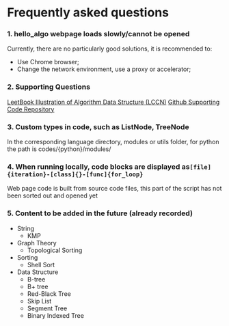 # Frequently asked questions

### 1. hello_algo webpage loads slowly/cannot be opened
Currently, there are no particularly good solutions, it is recommended to:
- Use Chrome browser;
- Change the network environment, use a proxy or accelerator;
  
### 2. Supporting Questions
[LeetBook Illustration of Algorithm Data Structure (LCCN)](https://leetcode.cn/leetbook/detail/illustration-of-algorithm/)
[Github Supporting Code Repository](https://github.com/krahets/LeetCode-Book)

### 3. Custom types in code, such as ListNode, TreeNode
In the corresponding language directory, modules or utils folder, for python the path is codes/{python}/modules/

### 4. When running locally, code blocks are displayed as`[file]{iteration}-[class]{}-[func]{for_loop}`
Web page code is built from source code files, this part of the script has not been sorted out and opened yet

### 5. Content to be added in the future (already recorded)
- String
  - KMP
- Graph Theory
  - Topological Sorting
- Sorting
  - Shell Sort
- Data Structure
  - B-tree
  - B+ tree
  - Red-Black Tree
  - Skip List
  - Segment Tree
  - Binary Indexed Tree